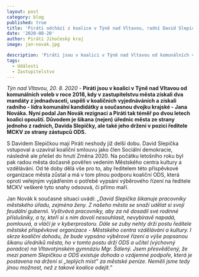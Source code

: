 ```yaml
---
layout: post
category: blog
published: true
title: 'Piráti odchází z koalice v Týně nad Vltavou, radní David Slepička šikanuje pracovníky úřadu, ODS ho drží ve funkcích'
date: '2020-08-20'
author: Piráti Jihočeský kraj
image: jan-novak.jpg

description: 'Piráti jsou v koalici v Týně nad Vltavou od komunálních voleb v roce 2018, kdy v zastupitelstvu města získali dva mandáty z jednadvaceti, uspěli v koaličních vyjednáváních a získali radního - lídra komunální kandidátky a současnou dvojku krajské - Jana Nováka. Nyní podal Jan Novák rezignaci a Piráti tak téměř po dvou letech koalici opouští. Důvodem je šikana (nejen) úřednic města ze strany jednoho z radních, Davida Slepičky, ale také jeho držení v pozici ředitele MCKV ze strany zástupců ODS.'
tags:
  - Události
  - Zastupitelstvo
---
```

*Týn nad Vltavou, 20. 8. 2020* - **Piráti jsou v koalici v Týně nad Vltavou od komunálních voleb v roce 2018, kdy v zastupitelstvu města získali dva mandáty 
z jednadvaceti, uspěli v koaličních vyjednáváních a získali radního - lídra komunální kandidátky a současnou dvojku krajské - Jana Nováka. Nyní podal Jan Novák 
rezignaci a Piráti tak téměř po dvou letech koalici opouští. Důvodem je šikana (nejen) úřednic města ze strany jednoho z radních, Davida Slepičky, ale také jeho držení 
v pozici ředitele MCKV ze strany zástupců ODS.**

S Davidem Slepičkou mají Piráti neshody již delší dobu. David Slepička vstupoval a uzavíral koaliční smlouvu jako člen Sociální demokracie, 
následně ale přešel do hnutí Změna 2020. Na počátku letošního roku byl pak radou města dočasně pověřen vedením Městského centra kultury a vzdělávání.
 Od té doby dělá vše pro to, aby ředitelem této příspěvkové organizace města zůstal a  má v tom plnou podporu koaliční ODS, která oproti veřejným vyjádřením 
 o potřebě vypsání výběrového řízení na ředitele MCKV veškeré tyto snahy odsouvá, či přímo maří.

Jan Novák k současné situaci uvádí: 
*„David Slepička šikanuje pracovníky městského úřadu, zejména ženy. Z našeho města se snaží udělat si svojí feudální gubernii. Vyštvává pracovníky, 
 aby za ně dosadil své rodinné příslušníky, a ty, kteří si s ním dovolí nesouhlasit, nevybíravě napadá, pomlouvá, a vláčí je v kyberprostoru. 
 Dále se zuby nehty drží postu ředitele městské příspěvkové organizace - Městského centra vzdělávání a kultury. I skrze koaliční dohodu, že bude 
 vypsáno výběrové řízení a výše popsanou šikanu úředníků města, ho v tomto postu drží ODS a učitel (výchovný poradce) na Vltavotýnském gymnáziu Mgr. Šálený.
  Jsem přesvědčený, že mezi panem Slepičkou a ODS existuje dohoda o vzájemné podpoře, která je postavena na držení si „teplých míst” za městské peníze. Neměli
   jsme tedy jinou možnost, než z takové koalice odejít.”*

